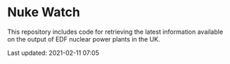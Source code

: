 # Nuke Watch

This repository includes code for retrieving the latest information available on the output of EDF nuclear power plants in the UK.

Last updated: 2021-02-11 07:05